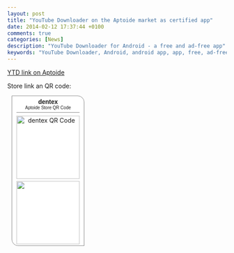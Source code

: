 ```yaml
---
layout: post
title: "YouTube Downloader on the Aptoide market as certified app"
date: 2014-02-12 17:37:44 +0100
comments: true
categories: [News]
description: "YouTube Downloader for Android - a free and ad-free app"
keywords: "YouTube Downloader, Android, android app, app, free, ad-free, no ads, dentex, video, YouTube, downloader, market, Aptoide"
---
```

[YTD link on Aptoide](http://dentex.store.aptoide.com/app/market/dentex.youtube.downloader/90/6387500/YouTube%20Downloader%20for%20Android)

Store link an QR code:
<a href="http://dentex.store.aptoide.com" style="border:none;text-decoration:none;display:inline;" target="_blank"><div style="margin:10px;padding:5px 10px;border:#888 solid 1px;width:145px;	background:#FFF;text-align:center;-moz-border-radius:0px 15px;border-radius:0px 15px;"><div style="color:#666;font-size:14px;font-family:Arial;border-bottom:#888 solid 1px;padding-bottom:5px;"><b>dentex</b><br /><span style="font-size:10px">Aptoide Store QR Code</span></div><img style="border:none;margin:7px 0px;width:145px;height:145px;" src="http://dentex.store.aptoide.com/images/qrcodes/7d549820a3701607914948285647ab4c.png" alt="dentex QR Code" /><br /><img src="https://www.aptoide.com/includes/themes/default/images/bazaar_snippetbutton.png" width="145" style="margin:-3px -5px;padding:1px;"/></div></a>
